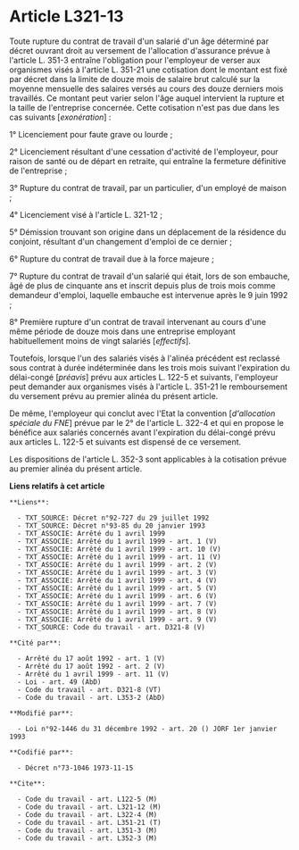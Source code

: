 # Article L321-13

Toute rupture du contrat de travail d'un salarié d'un âge déterminé par décret ouvrant droit au versement de l'allocation
d'assurance prévue à l'article L. 351-3 entraîne l'obligation pour l'employeur de verser aux organismes visés à l'article L.
351-21 une cotisation dont le montant est fixé par décret dans la limite de douze mois de salaire brut calculé sur la moyenne
mensuelle des salaires versés au cours des douze derniers mois travaillés. Ce montant peut varier selon l'âge auquel
intervient la rupture et la taille de l'entreprise concernée. Cette cotisation n'est pas due dans les cas suivants
[*exonération*] :

1° Licenciement pour faute grave ou lourde ;

2° Licenciement résultant d'une cessation d'activité de l'employeur, pour raison de santé ou de départ en retraite, qui
entraîne la fermeture définitive de l'entreprise ;

3° Rupture du contrat de travail, par un particulier, d'un employé de maison ;

4° Licenciement visé à l'article L. 321-12 ;

5° Démission trouvant son origine dans un déplacement de la résidence du conjoint, résultant d'un changement d'emploi de ce
dernier ;

6° Rupture du contrat de travail due à la force majeure ;

7° Rupture du contrat de travail d'un salarié qui était, lors de son embauche, âgé de plus de cinquante ans et inscrit depuis
plus de trois mois comme demandeur d'emploi, laquelle embauche est intervenue après le 9 juin 1992 ;

8° Première rupture d'un contrat de travail intervenant au cours d'une même période de douze mois dans une entreprise
employant habituellement moins de vingt salariés [*effectifs*].

Toutefois, lorsque l'un des salariés visés à l'alinéa précédent est reclassé sous contrat à durée indéterminée dans les trois
mois suivant l'expiration du délai-congé [*préavis*] prévu aux articles L. 122-5 et suivants, l'employeur peut demander aux
organismes visés à l'article L. 351-21 le remboursement du versement prévu au premier alinéa du présent article.

De même, l'employeur qui conclut avec l'Etat la convention [*d'allocation spéciale du FNE*] prévue par le 2° de l'article L.
322-4 et qui en propose le bénéfice aux salariés concernés avant l'expiration du délai-congé prévu aux articles L. 122-5 et
suivants est dispensé de ce versement.

Les dispositions de l'article L. 352-3 sont applicables à la cotisation prévue au premier alinéa du présent article.

**Liens relatifs à cet article**

	**Liens**:

	  - TXT_SOURCE: Décret n°92-727 du 29 juillet 1992
	  - TXT_SOURCE: Décret n°93-85 du 20 janvier 1993
	  - TXT_ASSOCIE: Arrêté du 1 avril 1999
	  - TXT_ASSOCIE: Arrêté du 1 avril 1999 - art. 1 (V)
	  - TXT_ASSOCIE: Arrêté du 1 avril 1999 - art. 10 (V)
	  - TXT_ASSOCIE: Arrêté du 1 avril 1999 - art. 11 (V)
	  - TXT_ASSOCIE: Arrêté du 1 avril 1999 - art. 2 (V)
	  - TXT_ASSOCIE: Arrêté du 1 avril 1999 - art. 3 (V)
	  - TXT_ASSOCIE: Arrêté du 1 avril 1999 - art. 4 (V)
	  - TXT_ASSOCIE: Arrêté du 1 avril 1999 - art. 5 (V)
	  - TXT_ASSOCIE: Arrêté du 1 avril 1999 - art. 6 (V)
	  - TXT_ASSOCIE: Arrêté du 1 avril 1999 - art. 7 (V)
	  - TXT_ASSOCIE: Arrêté du 1 avril 1999 - art. 8 (V)
	  - TXT_ASSOCIE: Arrêté du 1 avril 1999 - art. 9 (V)
	  - TXT_SOURCE: Code du travail - art. D321-8 (V)

	**Cité par**:

	  - Arrêté du 17 août 1992 - art. 1 (V)
	  - Arrêté du 17 août 1992 - art. 2 (V)
	  - Arrêté du 1 avril 1999 - art. 11 (V)
	  - Loi - art. 49 (AbD)
	  - Code du travail - art. D321-8 (VT)
	  - Code du travail - art. L353-2 (AbD)

	**Modifié par**:

	  - Loi n°92-1446 du 31 décembre 1992 - art. 20 () JORF 1er janvier 1993

	**Codifié par**:

	  - Décret n°73-1046 1973-11-15

	**Cite**:

	  - Code du travail - art. L122-5 (M)
	  - Code du travail - art. L321-12 (M)
	  - Code du travail - art. L322-4 (M)
	  - Code du travail - art. L351-21 (T)
	  - Code du travail - art. L351-3 (M)
	  - Code du travail - art. L352-3 (M)

